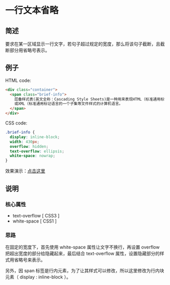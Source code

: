 # 一行文本省略

## 简述

要求在某一区域显示一行文字，若句子超过规定的宽度，那么将该句子截断，且截断部分用省略号表示。

## 例子

HTML code:

```html
<div class="container">
  <span class="brief-info">
    层叠样式表(英文全称：Cascading Style Sheets)是一种用来表现HTML（标准通用标记语言的一个应用）
    或XML（标准通用标记语言的一个子集等文件样式的计算机语言。
  </span>
</div>
```

CSS code:

```css
.brief-info {
  display: inline-block;
  width: 430px;
  overflow: hidden;
  text-overflow: ellipsis;
  white-space: nowrap;
}
```

效果演示：[点击这里](https://jsfiddle.net/wengyifeng/zeaqd6hv/1/)

## 说明

### 核心属性

+ text-overflow [ CSS3 ]
+ white-space [ CSS1 ]

### 思路

在固定的宽度下，首先使用 white-space 属性让文字不换行，再设置 overflow 把超出宽度的部分给隐藏起来，最后结合 text-overflow 属性，设置隐藏部分的样式用省略号来表示。

另外，因 span 标签是行内元素，为了让其样式可以修改，所以这里修改为行内块元素（ display : inline-block ）。